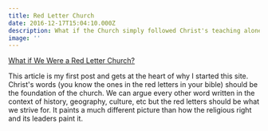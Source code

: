 ```yaml
---
title: Red Letter Church
date: 2016-12-17T15:04:10.000Z
description: What if the Church simply followed Christ's teaching alone?
image: ''
---
```

[What if We Were a Red Letter Church?](https://www.patheos.com/blogs/shanephipps/2019/03/03/what-if-we-were-a-red-letter-church/)



This article is my first post and gets at the heart of why I started this site.  Christ's words (you know the ones in the red letters in your bible) should be the foundation of the church.  We can argue every other word written in the context of history, geography, culture, etc but the red letters should be what we strive for.  It paints a much different picture than how the religious right and its leaders paint it.
